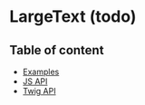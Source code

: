 # LargeText (todo) <Badges :texts="badges" />

<script setup>
  import pkg from '@studiometa/ui/atoms/LargeText/package.json';
  const badges = [`v${pkg.version}`, 'JS', 'Twig'];
</script>

## Table of content

- [Examples](./examples.md)
- [JS API](./js-api.md)
- [Twig API](./twig-api.md)

